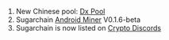 1. New Chinese pool: [Dx Pool](https://www.dxpool.com/)
2. Sugarchain [Android Miner](https://github.com/Nugetzrul3/Sugarchain-Android-Miner/releases/tag/v0.1.6-beta) V0.1.6-beta
3. Sugarchain is now listed on [Crypto Discords](https://nlccapital.finance.blog/)
